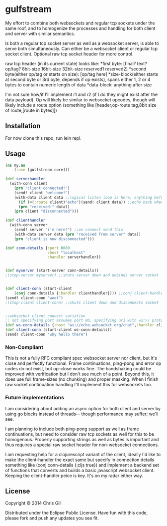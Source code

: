 # gulfstream

My effort to combine both websockets and regular tcp sockets under the same roof, and to homogenize the processes and handling for both client and server with similar semantics.

Is both a regular tcp socket server as well as a websocket server, is able to serve both simultaneously.
Can either be a websocket client or regular tcp socket client. Optional raw tcp socket header for more control.

raw tcp header (in its current state) looks like: 
*first byte: [final? text? op/tag? 8bit-size 16bit-size 32bit-size reserved1 reserved2]
*second byte(either op/tag or starts on size): [op/tag here]
*size-block(either starts at second byte or 3rd byte, depends if op exists), spans either 1, 2 or 4 bytes to contain numeric length of data
*data-block: anything after size

I'm not sure how/if I'll implement r1 and r2 (if I do they might exist after the data payload). Op will likely be similar to websocket opcodes, though will likely include a route option (something like [header,op-route tag,8bit size of route,[route in bytes]])



## Installation

For now clone this repo, run lein repl.

## Usage

```clojure
(ns my.ns
    (:use [gulfstream.core]))

(def serverhandler
  (with-conn client
    (prn "client connected!")
    (send! client "welcome!")
    (with-data client data ;;logical listen loop is here, anything before is just when initially connected, after is when disconnected
      (if (=(:route client)"echo")(send! client data)) ;;echo back whatever client sent, only if connected at echo route (currently websockets only handle routes)
      (prn "received:" data))
    (prn client "disconnected")))

(def clienthandler
  (with-conn server
    (send! server "i'm here!") ;;on connect send this
    (with-data server data (prn "received from server" data))
    (prn "client is now disconnected")))

(def conn-details {:port 8080
                   :host "localhost"
                   :handler serverhandler})


(def myserver (start-server conn-details))
;(stop-server myserver) ;;shuts server down and unbinds server socket


(def client-conn (start-client 
	(conj conn-details {:handler clienthandler}))) ;;conj client-handler to replace server-handler functions
(send! client-conn "woot")
;(stop-client client-conn) ;;shuts client down and disconnects socket


;;websocket client connect variation
;; not specifying port assumes port 80, specifying uri with ws:// protocol and optional route will start a websocket client, alternatively specify regular ip/domain with {:ws? true}
(def ws-conn-details {:host "ws://echo.websocket.org/chat",:handler clienthandler}) ;;translates to a websocket client with route: chat
(def client-conn (start-client ws-conn-details))
(send! client-conn "why hello there")
```

### Non-Compliant

This is not a fully RFC compliant spec websocket server nor client, but it's close and perfectly functional. Frame continuations, ping-pong and error op codes do not exist, but op-close works fine. The handshaking could be improved with verification but I don't see much of a point. Beyond this, it does use full frame-sizes (no chunking) and proper masking. When I finish raw socket continuation handling I'll implement this for websockets too.

### Future implementations

I am considering about adding an async option for both client and server by using go blocks instead of threads-- though performance may suffer; we'll see.

I am planning to include both ping-pong support as well as frame continuations, but need to consider raw tcp sockets as well for this to be homogenous. Properly supporting strings as well as bytes is important and thus requires a special raw socket header for non-websocket connections.

I am requesting help for a clojurescript variant of the client, ideally I'd like to make the client-handler the exact same but specify in connection details something like (conj conn-details {:cljs true}) and implement a backend set of functions that converts and builds a basic javascript websocket client. Keeping the client-handler peice is key. It's on my radar either way.

## License

Copyright © 2014 Chris Gill

Distributed under the Eclipse Public License.
Have fun with this code, please fork and push any updates you see fit. 
